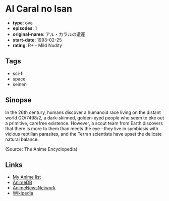 # Al Caral no Isan

-   **type**: ova
-   **episodes**: 1
-   **original-name**: アル・カラルの遺産
-   **start-date**: 1993-02-25
-   **rating**: R+ - Mild Nudity

## Tags

-   sci-fi
-   space
-   seinen

## Sinopse

In the 26th century, humans discover a humanoid race living on the distant world GO/7498/2, a dark-skinned, golden-eyed people who seem to eke out a primitive, carefree existence. However, a scout team from Earth discovers that there is more to them than meets the eye--they live in symbiosis with vicious reptilian parasites, and the Terran scientists have upset the delicate natural balance.

(Source: The Anime Encyclopedia)

## Links

-   [My Anime list](https://myanimelist.net/anime/6078/Al_Caral_no_Isan)
-   [AnimeDB](http://anidb.info/perl-bin/animedb.pl?show=anime&aid=4207)
-   [AnimeNewsNetwork](http://www.animenewsnetwork.com/encyclopedia/anime.php?id=2312)
-   [Wikipedia](https://ja.wikipedia.org/wiki/%E3%82%A2%E3%83%AB%E3%83%BB%E3%82%AB%E3%83%A9%E3%83%AB%E3%81%AE%E9%81%BA%E7%94%A3)
